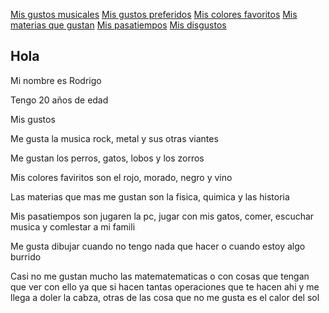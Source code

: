 
  <a href="/Mis gustos musicales.html">Mis gustos musicales</a>
  <a href="/Mis animeles preferidos.html">Mis gustos preferidos</a>
  <a href="/Mis colores favoritos.html">Mis colores favoritos</a>
  <a href="/Mis materias que gustan.html">Mis materias que gustan</a>
  <a href="/Mis pasatiempos.html">Mis pasatiempos</a>
  <a href="/Mis disgustos.html">Mis disgustos</a>

## Hola

Mi nombre es Rodrigo

Tengo 20 años de edad

Mis gustos

Me gusta la musica rock, metal y sus otras viantes

Me gustan los perros, gatos, lobos y los zorros

Mis colores faviritos  son el rojo, morado, negro y vino 

Las materias que mas me gustan son la fisica, quimica y las historia

Mis pasatiempos son jugaren la pc, jugar con mis gatos, comer, escuchar musica y comlestar a mi famili

Me gusta dibujar cuando no tengo nada que hacer o cuando estoy algo burrido

Casi no me gustan mucho las matematematicas o con cosas que tengan que ver con ello ya que si hacen tantas operaciones que te hacen ahi y me llega a doler la cabza, otras de las cosa que no me gusta es el calor del sol

